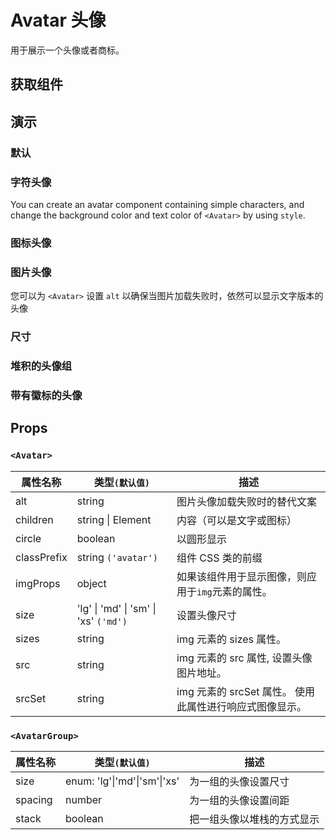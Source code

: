 # Avatar 头像

用于展示一个头像或者商标。

## 获取组件

<!--{include:<import-guide>}-->

## 演示

### 默认

<!--{include:`basic.md`}-->

### 字符头像

You can create an avatar component containing simple characters, and change the background color and text color of `<Avatar>` by using `style`.

<!--{include:`text.md`}-->

### 图标头像

<!--{include:`icon.md`}-->

### 图片头像

您可以为 `<Avatar>` 设置 `alt` 以确保当图片加载失败时，依然可以显示文字版本的头像

<!--{include:`image.md`}-->

### 尺寸

<!--{include:`size.md`}-->

### 堆积的头像组

<!--{include:`stack.md`}-->

### 带有徽标的头像

<!--{include:`badge.md`}-->

## Props

### `<Avatar>`

| 属性名称    | 类型`(默认值)`                                    | 描述                                                    |
| ----------- | ------------------------------------------------- | ------------------------------------------------------- |
| alt         | string                                            | 图片头像加载失败时的替代文案                            |
| children    | string &#124; Element<typeof Icon>                | 内容（可以是文字或图标）                                |
| circle      | boolean                                           | 以圆形显示                                              |
| classPrefix | string `('avatar')`                               | 组件 CSS 类的前缀                                       |
| imgProps    | object                                            | 如果该组件用于显示图像，则应用于`img`元素的属性。       |
| size        | 'lg' &#124; 'md' &#124; 'sm' &#124; 'xs' `('md')` | 设置头像尺寸                                            |
| sizes       | string                                            | img 元素的 sizes 属性。                                 |
| src         | string                                            | img 元素的 src 属性, 设置头像图片地址。                 |
| srcSet      | string                                            | img 元素的 srcSet 属性。 使用此属性进行响应式图像显示。 |

### `<AvatarGroup>`

| 属性名称 | 类型`(默认值)`                           | 描述                       |
| -------- | ---------------------------------------- | -------------------------- |
| size     | enum: 'lg'&#124;'md'&#124;'sm'&#124;'xs' | 为一组的头像设置尺寸       |
| spacing  | number                                   | 为一组的头像设置间距       |
| stack    | boolean                                  | 把一组头像以堆栈的方式显示 |
